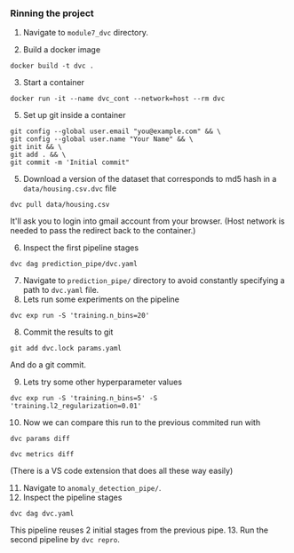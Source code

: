 ### Rinning the project

1. Navigate to `module7_dvc` directory.

2. Build a docker image
```
docker build -t dvc .
```
3. Start a container
```
docker run -it --name dvc_cont --network=host --rm dvc
```
5. Set up git inside a container
```
git config --global user.email "you@example.com" && \
git config --global user.name "Your Name" && \
git init && \
git add . && \
git commit -m 'Initial commit"
```
5. Download a version of the dataset that corresponds to md5 hash in a `data/housing.csv.dvc` file
```
dvc pull data/housing.csv
```
It'll ask you to login into gmail account from your browser. (Host network is needed to pass the redirect back to the container.)

6. Inspect the first pipeline stages
```
dvc dag prediction_pipe/dvc.yaml
```
7. Navigate to `prediction_pipe/` directory to avoid constantly specifying a path to `dvc.yaml` file.
8. Lets run some experiments on the pipeline
```
dvc exp run -S 'training.n_bins=20'
```
8. Commit the results to git
```
git add dvc.lock params.yaml 
```
And do a git commit.

9. Lets try some other hyperparameter values
```
dvc exp run -S 'training.n_bins=5' -S 'training.l2_regularization=0.01'
```
10. Now we can compare this run to the previous commited run with
```
dvc params diff
```
```
dvc metrics diff
```
(There is a VS code extension that does all these way easily)

11. Navigate to `anomaly_detection_pipe/`.
12. Inspect the pipeline stages
```
dvc dag dvc.yaml
```
This pipeline reuses 2 initial stages from the previous pipe.
13. Run the second pipeline by `dvc repro`.

